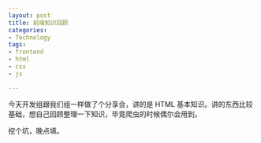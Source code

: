 ```yaml
---
layout: post
title: 前端知识回顾
categories: 
- Technology
tags:
- frontend
- html
- css
- js

---
```


今天开发组跟我们组一样做了个分享会，讲的是 HTML 基本知识。讲的东西比较基础，想自己回顾整理一下知识，毕竟爬虫的时候偶尔会用到。

挖个坑，晚点填。